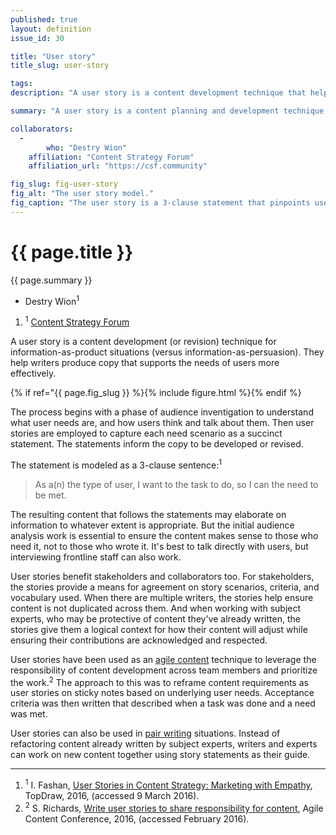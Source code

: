 ```yaml
---
published: true
layout: definition
issue_id: 30

title: "User story"
title_slug: user-story

tags:
description: "A user story is a content development technique that helps writers produce copy in relation to user needs."

summary: "A user story is a content planning and development technique that helps writers focus on the scenarios and criteria of user needs, which in turn informs how to write content that fulfulls those needs. The model also helps ensure stakeholder alignment on the scenarios and criteria, as well benefits collaborative writing situations."

collaborators:
  - 
		who: "Destry Wion"
    affiliation: "Content Strategy Forum"
    affiliation_url: "https://csf.community"

fig_slug: fig-user-story 
fig_alt: "The user story model."
fig_caption: "The user story is a 3-clause statement that pinpoints user type, task, and need fulfilled."	 
---
```


<h1 class="term-title">{{ page.title }}</h1>

<p class="summary">{{ page.summary }}</p>

<!-- 
<section class="contributors">
	{% include writers.html ref="{{page.collaborators}}" %}
</section> 
-->

<section class="contributors">
	<ul class="authors nomark">
		<li>Destry Wion<sup>1</sup></li>
	</ul>
	<ol class="affiliations nomark">
		<li><sup>1</sup> <a href="https://csf.community">Content Strategy Forum</a></li>
	</ol>
</section>

<!-- DEFINITION BEGINS -->

A user story is a content development (or revision) technique for information-as-product situations (versus information-as-persuasion). They help writers produce copy that supports the needs of users more effectively.

<!-- FIGURE – You can move this line to position among paras, but never delete it! -->
{% if ref="{{ page.fig_slug }} %}{% include figure.html %}{% endif %}

The process begins with a phase of audience inventigation to understand what user needs are, and how users think and talk about them. Then user stories are employed to capture each need scenario as a succinct statement. The statements inform the copy to be developed or revised. 

The statement is modeled as a 3-clause sentence:<sup class="ref">1</sup> 

<blockquote>
	As a(n) <span class="underline placeholder">the type of user</span>, I want to <span class="underline placeholder">the task to do</span>, so I can <span class="underline placeholder">the need to be met</span>.
</blockquote> 
	
The resulting content that follows the statements may elaborate on information to whatever extent is appropriate. But the initial audience analysis work is essential to ensure the content makes sense to those who need it, not to those who wrote it. It's best to talk directly with users, but interviewing frontline staff can also work.

User stories benefit stakeholders and collaborators too. For stakeholders, the stories provide a means for agreement on story scenarios, criteria, and vocabulary used. When there are multiple writers, the stories help ensure content is not duplicated across them. And when working with subject experts, who may be protective of content they've already written, the stories give them a logical context for how their content will adjust while ensuring their contributions are acknowledged and respected.

User stories have been used as an [agile content](agile-content.html) technique to leverage the responsibility of content development across team members and prioritize the work.<sup class="ref">2</sup> The approach to this was to reframe content requirements as user stories on sticky notes based on underlying user needs. Acceptance criteria was then written that described when a task was done and a need was met.

User stories can also be used in [pair writing](pair-writing.html) situations. Instead of refactoring content already written by subject experts, writers and experts can work on new content together using story statements as their guide. 

<hr class="footnotes">

<ol class="references nomark">
	<li><sup>1</sup>
		I. Fashan, <a href="https://www.topdraw.com/blog/user-stories-in-content-strategy-marketing-with-empathy/">User Stories in Content Strategy: Marketing with Empathy</a>, TopDraw, 2016, (accessed 9 March 2016).
	</li>
	<li><sup>2</sup>
		S. Richards, <a href="https://2016.agilecontentconf.com/richards">Write user stories to share responsibility for content</a>, Agile Content Conference, 2016, (accessed February 2016).
	</li>
</ol>
 
